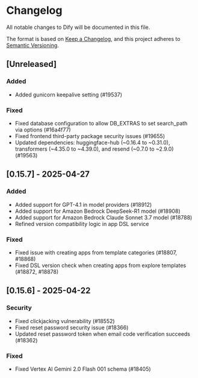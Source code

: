 # Changelog

All notable changes to Dify will be documented in this file.

The format is based on [Keep a Changelog](https://keepachangelog.com/en/1.0.0/),
and this project adheres to [Semantic Versioning](https://semver.org/spec/v2.0.0.html).

## [Unreleased]

### Added

- Added gunicorn keepalive setting (#19537)

### Fixed

- Fixed database configuration to allow DB_EXTRAS to set search_path via options (#16a4f77)
- Fixed frontend third-party package security issues (#19655)
- Updated dependencies: huggingface-hub (~0.16.4 to ~0.31.0), transformers (~4.35.0 to ~4.39.0), and resend (~0.7.0 to ~2.9.0) (#19563)

## [0.15.7] - 2025-04-27

### Added

- Added support for GPT-4.1 in model providers (#18912)
- Added support for Amazon Bedrock DeepSeek-R1 model (#18908)
- Added support for Amazon Bedrock Claude Sonnet 3.7 model (#18788)
- Refined version compatibility logic in app DSL service

### Fixed

- Fixed issue with creating apps from template categories (#18807, #18868)
- Fixed DSL version check when creating apps from explore templates (#18872, #18878)

## [0.15.6] - 2025-04-22

### Security

- Fixed clickjacking vulnerability (#18552)
- Fixed reset password security issue (#18366)
- Updated reset password token when email code verification succeeds (#18362)

### Fixed

- Fixed Vertex AI Gemini 2.0 Flash 001 schema (#18405)
